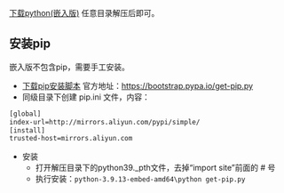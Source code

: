 
[下载python(嵌入版)](https://www.python.org/ftp/python/3.9.13/python-3.9.13-embed-amd64.zip)
任意目录解压后即可。

## 安装pip
嵌入版不包含pip，需要手工安装。
- [下载pip安装脚本](get-pip.py) 官方地址：https://bootstrap.pypa.io/get-pip.py
- 同级目录下创建 pip.ini 文件，内容：
```txt
[global]
index-url=http://mirrors.aliyun.com/pypi/simple/
[install]
trusted-host=mirrors.aliyun.com
```
- 安装
  - 打开解压目录下的python39._pth文件，去掉“import site”前面的 # 号
  - 执行安装：`python-3.9.13-embed-amd64\python get-pip.py`




